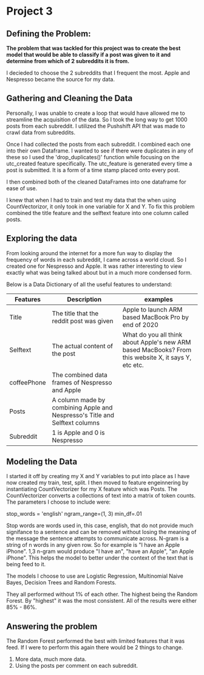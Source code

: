 # Project 3 

## Defining the Problem:
**The problem that was tackled for this project was to create the best model that would be able to classify if a post was given to it and determine from which of 2 subreddits it is from.** 

I decieded to choose the 2 subreddits that I frequent the most. Apple and Nespresso became the source for my data. 

## Gathering and Cleaning the Data

Personally, I was unable to create a loop that would have allowed me to streamline the acquisition of the data. So I took the long way to get 1000 posts from each subreddit. 
I utilized the Pushshift API that was made to crawl data from subreddits. 

Once I had collected the posts from each subreddit. I combined each one into their own Dataframe. I wanted to see if there were duplicates in any of these so I used the 'drop_duplicates()' function while focusing on the utc_created feature specifically. The utc_feature is generated every time a post is submitted. It is a form of a time stamp placed onto every post. 

I then combined both of the cleaned DataFrames into one dataframe for ease of use. 

I knew that when I had to train and test my data that the when using CountVectorizor, it only took in one variable for X and Y. To fix this problem combined the title feature and the selftext feature into one column called posts.

## Exploring the data

From looking around the internet for a more fun way to display the frequency of words in each subreddit, I came across a world cloud. So I created one for Nespresso and Apple. It was rather interesting to view exactly what was being talked about but in a much more condensed form.

Below is a Data Dictionary of all the useful features to understand: 

| Features    | Description                                                                 | examples                                                                                             |
|-------------|-----------------------------------------------------------------------------|------------------------------------------------------------------------------------------------------|
| Title       | The title that the reddit post was given                                    | Apple to launch ARM based MacBook Pro by end of 2020                                                 |
| Selftext    | The actual content of the post                                              | What do you all think about Apple's new ARM based MacBooks? From this website X, it says Y, etc etc. |
| coffeePhone | The combined data frames of Nespresso and Apple                             |                                                                                                      |
| Posts       | A column made by combining Apple and Nespresso's Title and Selftext columns |                                                                                                      |
| Subreddit   | 1 is Apple and 0 is Nespresso                                               |                                                                                                      |                                                                                                 |



## Modeling the Data

I started it off by creating my X and Y variables to put into place as I have now created my train, test, split. I then moved to feature engeinnering by instantiating CountVectorizer for my X feature which was Posts. The CountVectorizer converts a collections of text into a matrix of token counts. The parameters I choose to include were:

stop_words = 'english'
ngram_range=(1, 3)
min_df=.01 

Stop words are words used in, this case, english, that do not provide much signifance to a sentence and can be removed without losing the meaning of the message the sentence attempts to communicate across. N-gram is a string of n words in any given row. So for example is "I have an Apple iPhone". 1,3 n-gram would produce "I have an", "have an Apple", "an Apple iPhone". This helps the model to better under the context of the text that is being feed to it.

The models I choose to use are Logistic Regression, Multinomial Naive Bayes, Decision Trees and Random Forests. 

They all performed without 1% of each other. The highest being the Random Forest. By "highest" it was the most consistent. All of the results were either 85% - 86%. 


## Answering the problem

The Random Forest performed the best with limited features that it was feed. If I were to perform this again there would be 2 things to change.
1) More data, much more data.
2) Using the posts per comment on each subreddit. 

